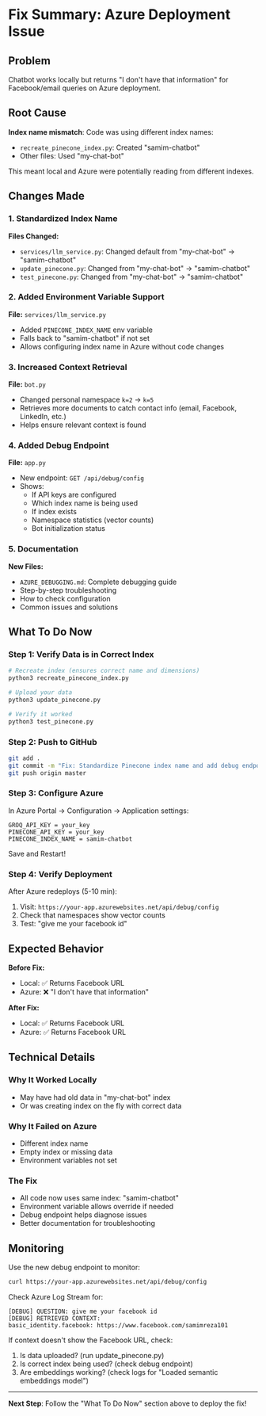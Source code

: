 # Fix Summary: Azure Deployment Issue

## Problem
Chatbot works locally but returns "I don't have that information" for Facebook/email queries on Azure deployment.

## Root Cause
**Index name mismatch**: Code was using different index names:
- `recreate_pinecone_index.py`: Created "samim-chatbot"
- Other files: Used "my-chat-bot"

This meant local and Azure were potentially reading from different indexes.

## Changes Made

### 1. Standardized Index Name
**Files Changed:**
- `services/llm_service.py`: Changed default from "my-chat-bot" → "samim-chatbot"
- `update_pinecone.py`: Changed from "my-chat-bot" → "samim-chatbot"
- `test_pinecone.py`: Changed from "my-chat-bot" → "samim-chatbot"

### 2. Added Environment Variable Support
**File:** `services/llm_service.py`
- Added `PINECONE_INDEX_NAME` env variable
- Falls back to "samim-chatbot" if not set
- Allows configuring index name in Azure without code changes

### 3. Increased Context Retrieval
**File:** `bot.py`
- Changed personal namespace `k=2` → `k=5`
- Retrieves more documents to catch contact info (email, Facebook, LinkedIn, etc.)
- Helps ensure relevant context is found

### 4. Added Debug Endpoint
**File:** `app.py`
- New endpoint: `GET /api/debug/config`
- Shows:
  - If API keys are configured
  - Which index name is being used
  - If index exists
  - Namespace statistics (vector counts)
  - Bot initialization status

### 5. Documentation
**New Files:**
- `AZURE_DEBUGGING.md`: Complete debugging guide
- Step-by-step troubleshooting
- How to check configuration
- Common issues and solutions

## What To Do Now

### Step 1: Verify Data is in Correct Index
```bash
# Recreate index (ensures correct name and dimensions)
python3 recreate_pinecone_index.py

# Upload your data
python3 update_pinecone.py

# Verify it worked
python3 test_pinecone.py
```

### Step 2: Push to GitHub
```bash
git add .
git commit -m "Fix: Standardize Pinecone index name and add debug endpoint"
git push origin master
```

### Step 3: Configure Azure
In Azure Portal → Configuration → Application settings:
```
GROQ_API_KEY = your_key
PINECONE_API_KEY = your_key
PINECONE_INDEX_NAME = samim-chatbot
```
Save and Restart!

### Step 4: Verify Deployment
After Azure redeploys (5-10 min):
1. Visit: `https://your-app.azurewebsites.net/api/debug/config`
2. Check that namespaces show vector counts
3. Test: "give me your facebook id"

## Expected Behavior

**Before Fix:**
- Local: ✅ Returns Facebook URL
- Azure: ❌ "I don't have that information"

**After Fix:**
- Local: ✅ Returns Facebook URL  
- Azure: ✅ Returns Facebook URL

## Technical Details

### Why It Worked Locally
- May have had old data in "my-chat-bot" index
- Or was creating index on the fly with correct data

### Why It Failed on Azure
- Different index name
- Empty index or missing data
- Environment variables not set

### The Fix
- All code now uses same index: "samim-chatbot"
- Environment variable allows override if needed
- Debug endpoint helps diagnose issues
- Better documentation for troubleshooting

## Monitoring

Use the new debug endpoint to monitor:
```bash
curl https://your-app.azurewebsites.net/api/debug/config
```

Check Azure Log Stream for:
```
[DEBUG] QUESTION: give me your facebook id
[DEBUG] RETRIEVED CONTEXT:
basic_identity.facebook: https://www.facebook.com/samimreza101
```

If context doesn't show the Facebook URL, check:
1. Is data uploaded? (run update_pinecone.py)
2. Is correct index being used? (check debug endpoint)
3. Are embeddings working? (check logs for "Loaded semantic embeddings model")

---

**Next Step**: Follow the "What To Do Now" section above to deploy the fix!
